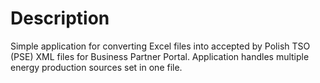 # Description
Simple application for converting Excel files into accepted by Polish TSO (PSE)  XML files for Business Partner Portal.
Application handles multiple energy production sources set in one file.
